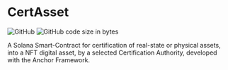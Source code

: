 # CertAsset

![GitHub](https://img.shields.io/github/license/JuanCSUCoder/CertAsset?style=for-the-badge)
![GitHub code size in bytes](https://img.shields.io/github/languages/code-size/JuanCSUCoder/CertAsset?style=for-the-badge)

A Solana Smart-Contract for certification of real-state or physical assets, into a NFT digital asset, by a selected Certification Authority, developed with the Anchor Framework.
